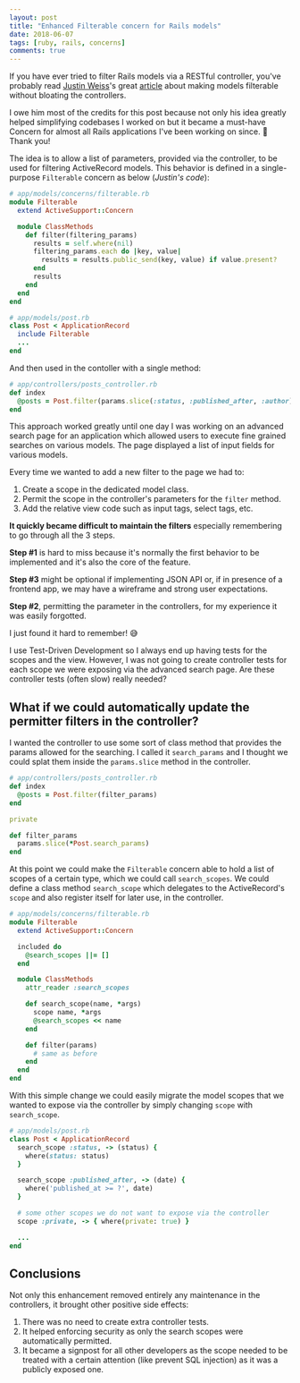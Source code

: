 ```yaml
---
layout: post
title: "Enhanced Filterable concern for Rails models"
date: 2018-06-07
tags: [ruby, rails, concerns]
comments: true
---
```


If you have ever tried to filter Rails models via a RESTful controller, you've probably read [Justin Weiss](https://twitter.com/justinweiss)'s great [article][filterable_post] about making models filterable without bloating the controllers. 

I owe him most of the credits for this post because not only his idea greatly helped simplifying codebases I worked on but it became a must-have Concern for almost all Rails applications I've been working on since. 🙏 Thank you!

The idea is to allow a list of parameters, provided via the controller, to be used for filtering ActiveRecord models. This behavior is defined in a single-purpose `Filterable` concern as below (*Justin's code*):

```ruby
# app/models/concerns/filterable.rb
module Filterable
  extend ActiveSupport::Concern

  module ClassMethods
    def filter(filtering_params)
      results = self.where(nil)
      filtering_params.each do |key, value|
        results = results.public_send(key, value) if value.present?
      end
      results
    end
  end
end
```

```ruby
# app/models/post.rb
class Post < ApplicationRecord
  include Filterable
  ...
end
```

And then used in the contoller with a single method:

```ruby
# app/controllers/posts_controller.rb
def index
  @posts = Post.filter(params.slice(:status, :published_after, :author))
end
```

This approach worked greatly until one day I was working on an advanced search page for an application which allowed users to execute fine grained searches on various models. The page displayed a list of input fields for various models.

Every time we wanted to add a new filter to the page we had to:

1. Create a scope in the dedicated model class.
2. Permit the scope in the controller's parameters for the `filter` method.
3. Add the relative view code such as input tags, select tags, etc.

__It quickly became difficult to maintain the filters__ especially remembering to go through all the 3 steps. 

__Step #1__ is hard to miss because it's normally the first behavior to be implemented and it's also the core of the feature.

__Step #3__ might be optional if implementing JSON API or, if in presence of a frontend app, we may have a wireframe and strong user expectations.

__Step #2__, permitting the parameter in the controllers, for my experience it was easily forgotted.

I just found it hard to remember! 😅

I use Test-Driven Development so I always end up having tests for the scopes and the view. However, I was not going to create controller tests for each scope we were exposing via the advanced search page. Are these controller tests (often slow) really needed?

## What if we could automatically update the permitter filters in the controller?

I wanted the controller to use some sort of class method that provides the params allowed for the searching. I called it `search_params` and I thought we could splat them inside the `params.slice` method in the controller.

```ruby
# app/controllers/posts_controller.rb
def index
  @posts = Post.filter(filter_params)
end

private

def filter_params
  params.slice(*Post.search_params)
end
```

At this point we could make the `Filterable` concern able to hold a list of scopes of a certain type, which we could call `search_scopes`.
We could define a class method `search_scope` which delegates to the ActiveRecord's `scope` and also register itself for later use, in the controller.

```ruby
# app/models/concerns/filterable.rb
module Filterable
  extend ActiveSupport::Concern

  included do
    @search_scopes ||= []
  end

  module ClassMethods
    attr_reader :search_scopes

    def search_scope(name, *args)
      scope name, *args
      @search_scopes << name
    end

    def filter(params) 
      # same as before
    end
  end
end
```

With this simple change we could easily migrate the model scopes that we wanted to expose via the controller by simply changing `scope` with `search_scope`.

```ruby
# app/models/post.rb
class Post < ApplicationRecord
  search_scope :status, -> (status) {
    where(status: status)
  }

  search_scope :published_after, -> (date) {
    where('published_at >= ?', date)
  }

  # some other scopes we do not want to expose via the controller
  scope :private, -> { where(private: true) }

  ...
end
```

## Conclusions

Not only this enhancement removed entirely any maintenance in the controllers, it brought other positive side effects:

1. There was no need to create extra controller tests.
2. It helped enforcing security as only the search scopes were automatically permitted.
3. It became a signpost for all other developers as the scope needed to be treated with a certain attention (like prevent SQL injection) as it was a publicly exposed one.

[filterable_gist]: https://gist.github.com/justinweiss/9065666 
[filterable_post]: https://www.justinweiss.com/articles/search-and-filter-rails-models-without-bloating-your-controller

